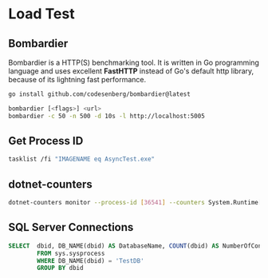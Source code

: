 # Load Test
##  Bombardier
Bombardier is a HTTP(S) benchmarking tool. It is written in Go programming language and uses excellent **FastHTTP** instead of Go's default http library, because of its lightning fast performance.

``` bash title="Install"
go install github.com/codesenberg/bombardier@latest
```

``` bash  title="Usage (500 requests using 50 connections and latency distribution)"
bombardier [<flags>] <url>
bombardier -c 50 -n 500 -d 10s -l http://localhost:5005
```

##  Get Process ID

``` bash 
tasklist /fi "IMAGENAME eq AsyncTest.exe"
```
    
##  dotnet-counters

``` bash 
dotnet-counters monitor --process-id [36541] --counters System.Runtime[threadpool-thhread-count, threadpool-queue-length, monitor-lock-connection-count] --output counters.txt
```
    
##  SQL Server Connections

``` sql
SELECT  dbid, DB_NAME(dbid) AS DatabaseName, COUNT(dbid) AS NumberOfConnections
        FROM sys.sysprocess
        WHERE DB_NAME(dbid) = 'TestDB'
        GROUP BY dbid     
```
    
  
